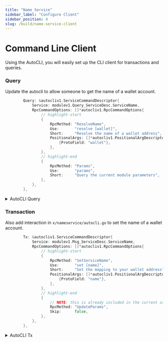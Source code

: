 ```yaml
---
title: "Name Service"
sidebar_label: "Configure Client"
sidebar_position: 4
slug: /build/name-service-client
---
```


# Command Line Client

Using the AutoCLI, you will easily set up the CLI client for transactions and queries.

### Query

Update the autocli to allow someone to get the name of a wallet account.

```go title="x/nameservice/autocli.go"
		Query: &autocliv1.ServiceCommandDescriptor{
            Service: modulev1.Query_ServiceDesc.ServiceName,
			RpcCommandOptions: []*autocliv1.RpcCommandOptions{
				// highlight-start
				{
					RpcMethod: "ResolveName",
					Use:       "resolve [wallet]",
					Short:     "Resolve the name of a wallet address",
					PositionalArgs: []*autocliv1.PositionalArgDescriptor{
						{ProtoField: "wallet"},
					},
				},
				// highlight-end
				{
					RpcMethod: "Params",
					Use:       "params",
					Short:     "Query the current module parameters",
				},
      		},
    	},
```

<details>
  <summary>AutoCLI Query</summary>

  ![AutoCLI Query](https://github.com/rollchains/spawn/assets/31943163/fefe8c7d-88b5-42d5-afd9-cb33cd22df16)
</details>



### Transaction

Also add interaction in `x/nameservice/autocli.go` to set the name of a wallet account.

```go title="x/nameservice/autocli.go"
		Tx: &autocliv1.ServiceCommandDescriptor{
			Service: modulev1.Msg_ServiceDesc.ServiceName,
			RpcCommandOptions: []*autocliv1.RpcCommandOptions{
				// highlight-start
				{
					RpcMethod: "SetServiceName",
					Use:       "set [name]",
					Short:     "Set the mapping to your wallet address",
					PositionalArgs: []*autocliv1.PositionalArgDescriptor{
						{ProtoField: "name"},
					},
				},
				// highlight-end
                {
					// NOTE: this is already included in the current source
					RpcMethod: "UpdateParams",
					Skip:      false,
				},
			},
		},
```

<details>
  <summary>AutoCLI Tx</summary>

  ![AutoCLI Tx](https://github.com/rollchains/spawn/assets/31943163/e945c898-415c-4d22-8bb3-b8af34a44cee)
</details>


